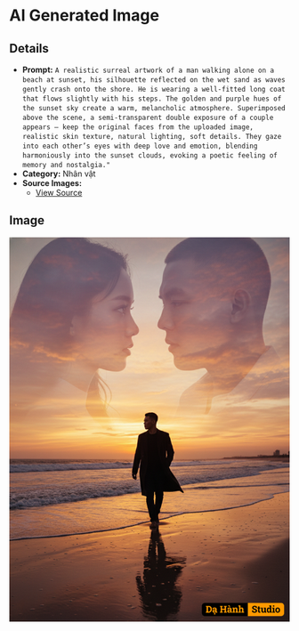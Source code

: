 # AI Generated Image

## Details
- **Prompt:** `A realistic surreal artwork of a man walking alone on a beach at sunset, his silhouette reflected on the wet sand as waves gently crash onto the shore. He is wearing a well-fitted long coat that flows slightly with his steps. The golden and purple hues of the sunset sky create a warm, melancholic atmosphere. Superimposed above the scene, a semi-transparent double exposure of a couple appears — keep the original faces from the uploaded image, realistic skin texture, natural lighting, soft details. They gaze into each other’s eyes with deep love and emotion, blending harmoniously into the sunset clouds, evoking a poetic feeling of memory and nostalgia."`
- **Category:** Nhân vật
- **Source Images:**
  - [View Source](https://raw.githubusercontent.com/lenzcomvth/ImageLibrary/main/Male.png)

## Image
![AI Generated Image](./image-2025-10-06T21-29-22-392Z-5fcwx.png)